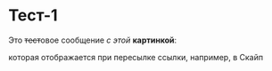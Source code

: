 # Тест-1


Это ~~тест~~овое сообщение _с этой_ **картинкой**: 

<!--![](featured.jpg) -->

которая отображается при пересылке ссылки, например, в Скайп  

